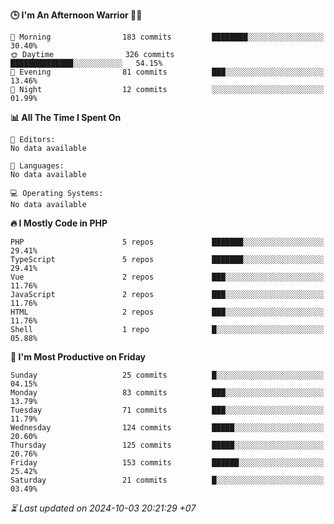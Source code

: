 <!--START_SECTION:readme-stats-->
**🕒 I'm An Afternoon Warrior 🥷🏻**

```text
🌅 Morning                183 commits         ████████░░░░░░░░░░░░░░░░░   30.40%
🌞 Daytime                326 commits         ██████████████░░░░░░░░░░░   54.15%
🌆 Evening                81 commits          ███░░░░░░░░░░░░░░░░░░░░░░   13.46%
🌙 Night                  12 commits          ░░░░░░░░░░░░░░░░░░░░░░░░░   01.99%
```

**📊 All The Time I Spent On**

```text
📝 Editors:
No data available

💬 Languages:
No data available

💻 Operating Systems:
No data available
```

**🔥 I Mostly Code in PHP**

```text
PHP                      5 repos             ███████░░░░░░░░░░░░░░░░░░   29.41%
TypeScript               5 repos             ███████░░░░░░░░░░░░░░░░░░   29.41%
Vue                      2 repos             ███░░░░░░░░░░░░░░░░░░░░░░   11.76%
JavaScript               2 repos             ███░░░░░░░░░░░░░░░░░░░░░░   11.76%
HTML                     2 repos             ███░░░░░░░░░░░░░░░░░░░░░░   11.76%
Shell                    1 repo              █░░░░░░░░░░░░░░░░░░░░░░░░   05.88%
```

**📅 I'm Most Productive on Friday**

```text
Sunday                   25 commits          █░░░░░░░░░░░░░░░░░░░░░░░░   04.15%
Monday                   83 commits          ███░░░░░░░░░░░░░░░░░░░░░░   13.79%
Tuesday                  71 commits          ███░░░░░░░░░░░░░░░░░░░░░░   11.79%
Wednesday                124 commits         █████░░░░░░░░░░░░░░░░░░░░   20.60%
Thursday                 125 commits         █████░░░░░░░░░░░░░░░░░░░░   20.76%
Friday                   153 commits         ██████░░░░░░░░░░░░░░░░░░░   25.42%
Saturday                 21 commits          █░░░░░░░░░░░░░░░░░░░░░░░░   03.49%
```



*⏳ Last updated on 2024-10-03 20:21:29 +07*
<!--END_SECTION:readme-stats-->